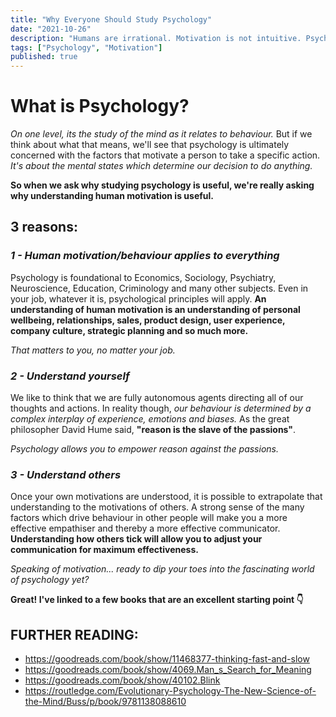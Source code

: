 ```yaml
---
title: "Why Everyone Should Study Psychology"
date: "2021-10-26"
description: "Humans are irrational. Motivation is not intuitive. Psychology explains why."
tags: ["Psychology", "Motivation"]
published: true
---
```


# What is Psychology?

*On one level, its the study of the mind as it relates to behaviour.* But if we think about what that means, we'll see that psychology is ultimately concerned with the factors that motivate a person to take a specific action. *It's about the mental states which determine our decision to do anything.*

**So when we ask why studying psychology is useful, we're really asking why understanding human motivation is useful.**

## 3 reasons:

### *1 - Human motivation/behaviour applies to everything*

Psychology is foundational to Economics, Sociology, Psychiatry, Neuroscience, Education, Criminology and many other subjects. Even in your job, whatever it is, psychological principles will apply. **An understanding of human motivation is an understanding of personal wellbeing, relationships, sales, product design, user experience, company culture, strategic planning and so much more.**

*That matters to you, no matter your job.*

### *2 - Understand yourself*

We like to think that we are fully autonomous agents directing all of our thoughts and actions. In reality though, *our behaviour is determined by a complex interplay of experience, emotions and biases.* As the great philosopher David Hume said, **"reason is the slave of the passions"**.

*Psychology allows you to empower reason against the passions.*

### *3 - Understand others*

Once your own motivations are understood, it is possible to extrapolate that understanding to the motivations of others. A strong sense of the many factors which drive behaviour in other people will make you a more effective empathiser and thereby a more effective communicator. **Understanding how others tick will allow you to adjust your communication for maximum effectiveness.**

*Speaking of motivation... ready to dip your toes into the fascinating world of psychology yet?*

**Great! I've linked to a few books that are an excellent starting point 👇**

## FURTHER READING:
- https://goodreads.com/book/show/11468377-thinking-fast-and-slow
- https://goodreads.com/book/show/4069.Man_s_Search_for_Meaning
- https://goodreads.com/book/show/40102.Blink
- https://routledge.com/Evolutionary-Psychology-The-New-Science-of-the-Mind/Buss/p/book/9781138088610
